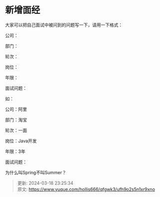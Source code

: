 # 新增面经

大家可以把自己面试中被问到的问题写一下，请用一下格式：



公司：

部门：

轮次：

岗位：

年限：

面试问题：



如：



公司：阿里

部门：淘宝

轮次：一面

岗位：Java开发

年限：3年

面试问题：



为什么叫Spring不叫Summer？



> 更新: 2024-03-18 23:25:34  
> 原文: <https://www.yuque.com/hollis666/qfgwk3/ufh9o2s5n1xr9xno>